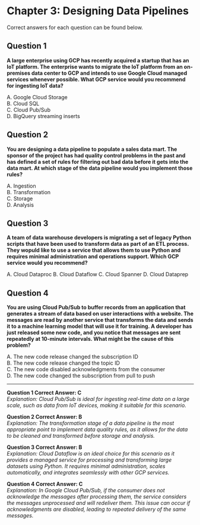 # Chapter 3: Designing Data Pipelines

Correct answers for each question can be found below.

## Question 1

**A large enterprise using GCP has recently acquired a startup that has an IoT platform. The enterprise wants to migrate the IoT platform from an on-premises data center to GCP and intends to use Google Cloud managed services whenever possible. What GCP service would you recommend for ingesting IoT data?**

A. Google Cloud Storage  
B. Cloud SQL  
C. Cloud Pub/Sub  
D. BigQuery streaming inserts  


## Question 2

**You are designing a data pipeline to populate a sales data mart. The sponsor of the project has had quality control problems in the past and has defined a set of rules for filtering out bad data before it gets into the data mart. At which stage of the data pipeline would you implement those rules?**

A. Ingestion  
B. Transformation  
C. Storage  
D. Analysis  


## Question 3

**A team of data warehouse developers is migrating a set of legacy Python scripts that have been used to transform data as part of an ETL process. They wopuld like to use a service that allows them to use Python and requires minimal administration and operations support. Which GCP service would you recommend?**

A. Cloud Dataproc
B. Cloud Dataflow
C. Cloud Spanner
D. Cloud Dataprep


## Question 4

**You are using Cloud Pub/Sub to buffer records from an application that generates a stream of data based on user interactions with a website. The messages are read by another service that transforms the data and sends it to a machine learning model that will use it for training. A developer has just released some new code, and you notice that messages are sent repeatedly at 10-minute intervals. What might be the cause of this problem?**

A. The new code release changed the subscription ID  
B. The new code release changed the topic ID  
C. The new code disabled acknowledgments from the consumer  
D. The new code changed the subscription from pull to push  



---


**Question 1 Correct Answer: C**  
_Explanation: Cloud Pub/Sub is ideal for ingesting real-time data on a large scale, such as data from IoT devices, making it suitable for this scenario._

**Question 2 Correct Answer: B**  
_Explanation: The transformation stage of a data pipeline is the most appropriate point to implement data quality rules, as it allows for the data to be cleaned and transformed before storage and analysis._

**Question 3 Correct Answer: B**  
_Explanation: Cloud Dataflow is an ideal choice for this scenario as it provides a managed service for processing and transforming large datasets using Python. It requires minimal administration, scales automatically, and integrates seamlessly with other GCP services._

**Question 4 Correct Answer: C**  
_Explanation: In Google Cloud Pub/Sub, if the consumer does not acknowledge the messages after processing them, the service considers the messages unprocessed and will redeliver them. This issue can occur if acknowledgments are disabled, leading to repeated delivery of the same messages._